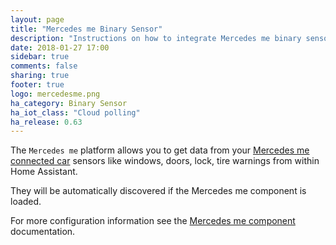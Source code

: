 ```yaml
---
layout: page
title: "Mercedes me Binary Sensor"
description: "Instructions on how to integrate Mercedes me binary sensors into Home Assistant."
date: 2018-01-27 17:00
sidebar: true
comments: false
sharing: true
footer: true
logo: mercedesme.png
ha_category: Binary Sensor
ha_iot_class: "Cloud polling"
ha_release: 0.63
---
```


The `Mercedes me` platform allows you to get data from your [Mercedes me connected car](https://www.mercedes-benz.com/en/mercedes-me/) sensors like windows, doors, lock, tire warnings from within Home Assistant.

They will be automatically discovered if the Mercedes me component is loaded.

For more configuration information see the [Mercedes me component](/components/mercedesme/) documentation.
